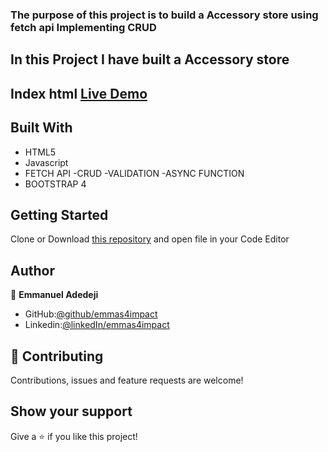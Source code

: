 ### The purpose of this project is to build a Accessory store using fetch api Implementing CRUD
## In this Project I have built a Accessory store
## Index html [Live Demo](https://rawcdn.githack.com/emmas4impact/Module-3-Crud-Fetch/ecd2b19c903aa3e1129b2318be8e4494db22f068/Module-3-master/Day-8-CRUD/Amazon-crud/module3-day8.html)

## Built With
- HTML5
- Javascript
- FETCH API
-CRUD
-VALIDATION
-ASYNC FUNCTION
- BOOTSTRAP 4
## Getting Started
Clone or Download [this repository](https://github.com/emmas4impact/Module-3-Crud-Fetch/new/master/Module-3-master) and open file in your Code Editor
## Author

:bust_in_silhouette: **Emmanuel Adedeji**
- GitHub:[@github/emmas4impact](https://github.com/emmas4impact)
- Linkedin:[@linkedIn/emmas4impact](https://www.linkedin.com/in/emmas4impact/)

## :handshake: Contributing
Contributions, issues and feature requests are welcome!

## Show your support
Give a :star:️ if you like this project!
